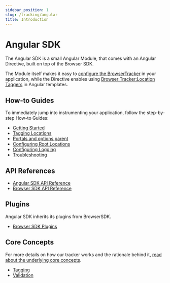 ```yaml
---
sidebar_position: 1
slug: /tracking/angular
title: Introduction
---
```

# Angular SDK

The Angular SDK is a small Angular Module, that comes with an Angular Directive, built on top of the Browser SDK.   

The Module itself makes it easy to [configure the BrowserTracker](/tracking/angular/how-to-guides/getting-started.md#configure-the-tracker) in your application, while the Directive enables using [Browser Tracker:Location Taggers](/tracking/browser/api-reference/locationTaggers/overview.md) in Angular templates.

## How-to Guides
To immediately jump into instrumenting your application, follow the step-by-step How-to Guides:
- [Getting Started](/tracking/angular/how-to-guides/getting-started.md)
- [Tagging Locations](/tracking/angular/how-to-guides/tagging-locations.md)
- [Portals and options.parent](/tracking/angular/how-to-guides/portals.md)
- [Configuring Root Locations](/tracking/angular/how-to-guides/configuring-root-locations.md)
- [Configuring Logging](/tracking/angular/how-to-guides/configuring-logging.md)
- [Troubleshooting](/tracking/angular/how-to-guides/troubleshooting.md)

## API References
- [Angular SDK API Reference](/tracking/angular/api-reference/overview.md)
- [Browser SDK API Reference](/tracking/browser/api-reference/overview.md)

## Plugins
Angular SDK inherits its plugins from BrowserSDK.
- [Browser SDK Plugins](/tracking/browser/plugins/overview.md)

## Core Concepts
For more details on how our tracker works and the rationale behind it, [read about the underlying core concepts](/tracking/core-concepts/overview.md).

- [Tagging](/tracking/core-concepts/angular/tagging.md)
- [Validation](/tracking/core-concepts/angular/validation.md)

